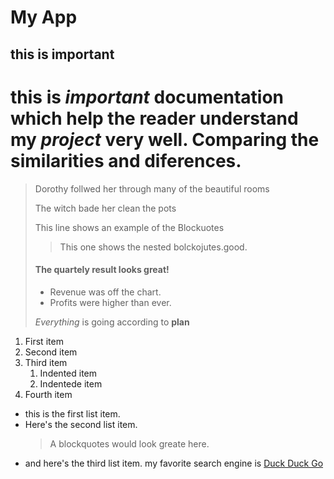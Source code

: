 # My App
## this is important
this is ***important*** **documentation** which help the reader understand
my *project* very well.
Comparing the similarities and diferences.
==========================================
> Dorothy follwed her through many of the beautiful rooms
>
> The witch bade her clean the pots 
>
> This line shows an example of the Blockuotes
>> This one shows the nested bolckojutes.good.
>
> #### The quartely result looks great!
>
> - Revenue was off the chart.
> - Profits were higher than ever.
>
> *Everything* is going according to **plan**
1. First item
8. Second item
3. Third item
    1. Indented item
    2. Indentede item
5. Fourth item
* this is the first list item.
* Here's the second list item.
    > A blockquotes would look greate here.
* and here's the third list item.
my favorite search engine is [Duck Duck Go](https://duckduckgo.com)
